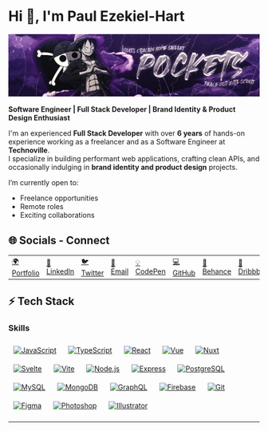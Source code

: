 # Hi 👋, I'm Paul Ezekiel-Hart

<img src="https://raw.githubusercontent.com/slick-codes/slick-codes/refs/heads/master/images/original-ed731205bcfffd980a27c45db2858a96.webp" />

**Software Engineer | Full Stack Developer | Brand Identity & Product Design Enthusiast**  

I'm an experienced **Full Stack Developer** with over **6 years** of hands-on experience working as a freelancer and as a Software Engineer at **Technoville**.  
I specialize in building performant web applications, crafting clean APIs, and occasionally indulging in **brand identity and product design** projects.  

I’m currently open to:
- Freelance opportunities
- Remote roles
- Exciting collaborations


## 🌐 Socials - Connect

<table>
<tr>
<td><a href="http://paulezekielhart.vercel.app" target="_blank">🌍 Portfolio</a></td>
<td><a href="https://www.linkedin.com/in/paul-ezekiel-hart-868126237" target="_blank">💼 LinkedIn</a></td>
<td><a href="https://www.twitter.com/slick_codes" target="_blank">🐦 Twitter</a></td>
<td><a href="mailto:hartpaulisimo@gmail.com">📧 Email</a></td>
<td><a href="https://www.codepen.io/slickcodes" target="_blank">💡 CodePen</a></td>
<td><a href="https://www.github.com/slick-codes" target="_blank">💻 GitHub</a></td>
  <td><a href="https://www.behance.com/slickcodes" target="_blank">🎨 Behance</a></td>
<td><a href="https://www.dribbble.com/slickcodes" target="_blank">🎯 Dribbble</a></td>
<td><a href="https://www.twitter.com/slick_codes" target="_blank">🐦 Twitter</a></td>
</tr>
</table>


## ⚡ Tech Stack
### Skills

<p align="center">
<div>
  <a href="https://developer.mozilla.org/en-US/docs/Web/JavaScript"><img src="https://raw.githubusercontent.com/danielcranney/readme-generator/main/public/icons/skills/javascript-colored.svg" width="48" style="padding:10px;" alt="JavaScript" /></a>
  <a href="https://www.typescriptlang.org/"><img src="https://raw.githubusercontent.com/danielcranney/readme-generator/main/public/icons/skills/typescript-colored.svg" width="48" style="padding:10px;" alt="TypeScript" /></a>
  <a href="https://reactjs.org/"><img src="https://raw.githubusercontent.com/danielcranney/readme-generator/main/public/icons/skills/react-colored.svg" width="48" style="padding:10px;" alt="React" /></a>
  <a href="https://vuejs.org/"><img src="https://raw.githubusercontent.com/danielcranney/readme-generator/main/public/icons/skills/vuejs-colored.svg" width="48" style="padding:10px;" alt="Vue" /></a>
  <a href="https://nuxtjs.org/"><img src="https://raw.githubusercontent.com/danielcranney/readme-generator/main/public/icons/skills/nuxtjs-colored.svg" width="48" style="padding:10px;" alt="Nuxt" /></a>
  <a href="https://svelte.dev/"><img src="https://raw.githubusercontent.com/danielcranney/readme-generator/main/public/icons/skills/svelte-colored.svg" width="48" style="padding:10px;" alt="Svelte" /></a>
  <a href="https://vitejs.dev/"><img src="https://raw.githubusercontent.com/danielcranney/readme-generator/main/public/icons/skills/vite-colored.svg" width="48" style="padding:10px;" alt="Vite" /></a>
  <a href="https://nodejs.org/en/"><img src="https://raw.githubusercontent.com/danielcranney/readme-generator/main/public/icons/skills/nodejs-colored.svg" width="48" style="padding:10px;" alt="Node.js" /></a>
  <a href="https://expressjs.com/"><img src="https://raw.githubusercontent.com/danielcranney/readme-generator/main/public/icons/skills/express-colored-dark.svg" width="48" style="padding:10px;" alt="Express" /></a>
  <a href="https://www.postgresql.org/"><img src="https://raw.githubusercontent.com/danielcranney/readme-generator/main/public/icons/skills/postgresql-colored.svg" width="48" style="padding:10px;" alt="PostgreSQL" /></a>
  <a href="https://www.mysql.com/"><img src="https://raw.githubusercontent.com/danielcranney/readme-generator/main/public/icons/skills/mysql-colored.svg" width="48" style="padding:10px;" alt="MySQL" /></a>
  <a href="https://www.mongodb.com/"><img src="https://raw.githubusercontent.com/danielcranney/readme-generator/main/public/icons/skills/mongodb-colored.svg" width="48" style="padding:10px;" alt="MongoDB" /></a>
  <a href="https://graphql.org/"><img src="https://raw.githubusercontent.com/danielcranney/readme-generator/main/public/icons/skills/graphql-colored.svg" width="48" style="padding:10px;" alt="GraphQL" /></a>
  <a href="https://firebase.google.com/"><img src="https://raw.githubusercontent.com/danielcranney/readme-generator/main/public/icons/skills/firebase-colored.svg" width="48" style="padding:10px;" alt="Firebase" /></a>
  <a href="https://git-scm.com/"><img src="https://raw.githubusercontent.com/danielcranney/readme-generator/main/public/icons/skills/git-colored.svg" width="48" style="padding:10px;" alt="Git" /></a>
  <a href="https://www.figma.com/"><img src="https://raw.githubusercontent.com/danielcranney/readme-generator/main/public/icons/skills/figma-colored.svg" width="48" style="padding:10px;" alt="Figma" /></a>
  <a href="https://www.adobe.com/uk/products/photoshop.html"><img src="https://raw.githubusercontent.com/danielcranney/readme-generator/main/public/icons/skills/photoshop-colored-dark.svg" width="48" style="padding:10px;" alt="Photoshop" /></a>
  <a href="https://www.adobe.com/uk/products/illustrator.html"><img src="https://raw.githubusercontent.com/danielcranney/readme-generator/main/public/icons/skills/illustrator-colored-dark.svg" width="48" style="padding:10px;" alt="Illustrator" /></a>
  </div>
</p>

---
